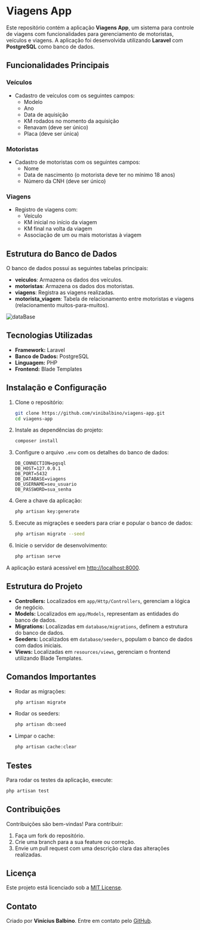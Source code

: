 # Viagens App

Este repositório contém a aplicação **Viagens App**, um sistema para controle de viagens com funcionalidades para gerenciamento de motoristas, veículos e viagens. A aplicação foi desenvolvida utilizando **Laravel** com **PostgreSQL** como banco de dados.

## Funcionalidades Principais

### Veículos
- Cadastro de veículos com os seguintes campos:
  - Modelo
  - Ano
  - Data de aquisição
  - KM rodados no momento da aquisição
  - Renavam (deve ser único)
  - Placa (deve ser única)

### Motoristas
- Cadastro de motoristas com os seguintes campos:
  - Nome
  - Data de nascimento (o motorista deve ter no mínimo 18 anos)
  - Número da CNH (deve ser único)

### Viagens
- Registro de viagens com:
  - Veículo
  - KM inicial no início da viagem
  - KM final na volta da viagem
  - Associação de um ou mais motoristas à viagem
  
## Estrutura do Banco de Dados

O banco de dados possui as seguintes tabelas principais:
- **veiculos**: Armazena os dados dos veículos.
- **motoristas**: Armazena os dados dos motoristas.
- **viagens**: Registra as viagens realizadas.
- **motorista_viagem**: Tabela de relacionamento entre motoristas e viagens (relacionamento muitos-para-muitos).

![dataBase](https://github.com/user-attachments/assets/86a51814-8a64-452d-a773-a5728f6ad8e9)


## Tecnologias Utilizadas

- **Framework:** Laravel
- **Banco de Dados:** PostgreSQL
- **Linguagem:** PHP
- **Frontend:** Blade Templates

## Instalação e Configuração

1. Clone o repositório:
   ```bash
   git clone https://github.com/vinibalbino/viagens-app.git
   cd viagens-app
   ```

2. Instale as dependências do projeto:
   ```bash
   composer install
   ```

3. Configure o arquivo `.env` com os detalhes do banco de dados:
   ```env
   DB_CONNECTION=pgsql
   DB_HOST=127.0.0.1
   DB_PORT=5432
   DB_DATABASE=viagens
   DB_USERNAME=seu_usuario
   DB_PASSWORD=sua_senha
   ```

4. Gere a chave da aplicação:
   ```bash
   php artisan key:generate
   ```

5. Execute as migrações e seeders para criar e popular o banco de dados:
   ```bash
   php artisan migrate --seed
   ```

6. Inicie o servidor de desenvolvimento:
   ```bash
   php artisan serve
   ```

A aplicação estará acessível em [http://localhost:8000](http://localhost:8000).

## Estrutura do Projeto

- **Controllers:** Localizados em `app/Http/Controllers`, gerenciam a lógica de negócio.
- **Models:** Localizados em `app/Models`, representam as entidades do banco de dados.
- **Migrations:** Localizadas em `database/migrations`, definem a estrutura do banco de dados.
- **Seeders:** Localizados em `database/seeders`, populam o banco de dados com dados iniciais.
- **Views:** Localizadas em `resources/views`, gerenciam o frontend utilizando Blade Templates.

## Comandos Importantes

- Rodar as migrações:
  ```bash
  php artisan migrate
  ```

- Rodar os seeders:
  ```bash
  php artisan db:seed
  ```

- Limpar o cache:
  ```bash
  php artisan cache:clear
  ```

## Testes

Para rodar os testes da aplicação, execute:
```bash
php artisan test
```

## Contribuições

Contribuições são bem-vindas! Para contribuir:
1. Faça um fork do repositório.
2. Crie uma branch para a sua feature ou correção.
3. Envie um pull request com uma descrição clara das alterações realizadas.

## Licença

Este projeto está licenciado sob a [MIT License](LICENSE).

## Contato

Criado por **Vinícius Balbino**. Entre em contato pelo [GitHub](https://github.com/vinibalbino).

